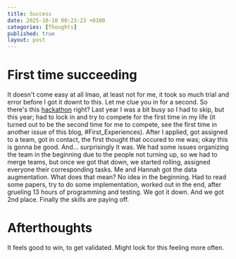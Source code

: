 ```yaml
---
title: Success
date: 2025-10-10 00:23:23 +0100
categories: [Thoughts]
published: true
layout: post
---
```


# First time succeeding

It doesn't come easy at all lmao, at least not for me, it took so much trial and error before I got it downt to this. Let me clue you in for a second. So there's this [hackathon](https://www.br41n.io/) right? Last year I was a bit busy so I had to skip, but this year; had to lock in and try to compete for the first time in my life (it turned out to be the second time for me to compete, see the first time in another issue of this blog, #First_Experiences). After I applied, got assigned to a team, got in contact, the first thought that occured to me was; okay this is gonna be good. And... surprisingly it was. We had some issues organizing the team in the beginning due to the people not turning up, so we had to merge teams, but once we got that down, we started rolling, assigned everyone their corresponding tasks. Me and Hannah got the data augmentation. What does that mean? No idea in the beginning. Had to read some papers, try to do some implementation, worked out in the end, after grueling 13 hours of programming and testing. We got it down. And we got 2nd place. Finally the skills are paying off. 

# Afterthoughts

It feels good to win, to get validated. Might look for this feeling more often.
